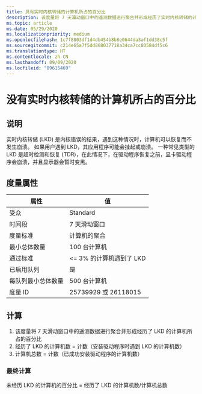 ```yaml
---
title: 具有实时内核转储的计算机所占的百分比
description: 该度量将 7 天滑动窗口中的遥测数据进行聚合并形成经历了实时内核转储的计算机所占的百分比
ms.topic: article
ms.date: 05/29/2020
ms.localizationpriority: medium
ms.openlocfilehash: 1c7f8803df1d4db454b8b8e0644da3af1dd38c5f
ms.sourcegitcommit: c214e65a7f5dd868037718a34ca7cc80584df5c6
ms.translationtype: HT
ms.contentlocale: zh-CN
ms.lasthandoff: 09/09/2020
ms.locfileid: "89615469"
---
```

# <a name="percent-of-machines-without-a-live-kernel-dump"></a>没有实时内核转储的计算机所占的百分比

## <a name="description"></a>说明

实时内核转储 (LKD) 是内核错误的结果，遇到这种情况时，计算机可以恢复而不发生崩溃。 如果用户遇到 LKD，其应用程序可能会挂起或崩溃。 一种常见类型的 LKD 是超时检测和恢复 (TDR)，在此情况下，在驱动程序恢复之前，显卡驱动程序会崩溃，并且显示器会暂时变黑。

## <a name="measure-attributes"></a>度量属性

|属性|值|
|----|----|
|受众|Standard|
|时间段|7 天滑动窗口|
|度量标准|计算机的聚合|
|最小总体数量|100 台计算机|
|通过标准|<= 3% 的计算机遇到了 LKD|
|已启用队列|是|
|每队列最小总体数量|500 台计算机|
|度量 ID|25739929 或 26118015|

## <a name="calculation"></a>计算

1. 该度量将 7 天滑动窗口中的遥测数据进行聚合并形成经历了 LKD 的计算机所占的百分比
2. 经历了 LKD 的计算机数 = 计数（安装驱动程序时遇到 LKD 的计算机数）
3. 计算机总数 = 计数（已成功安装驱动程序的计算机数）

### <a name="final-calculation"></a>最终计算

未经历 LKD 的计算机的百分比 = 经历了 LKD 的计算机数/计算机总数
